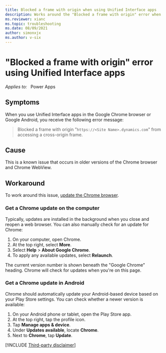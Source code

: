 ```yaml
---
title: Blocked a frame with origin when using Unified Interface apps
description: Works around the "Blocked a frame with origin" error when you use Unified Interface apps in Google Chrome or Android.
ms.reviewer: xianc
ms.topic: troubleshooting
ms.date: 08/09/2021
author: simonxjx
ms.author: v-six
---
```

# "Blocked a frame with origin" error using Unified Interface apps

_Applies to:_ &nbsp; Power Apps

## Symptoms

When you use Unified Interface apps in the Google Chrome browser or Google Android, you receive the following error message:

> Blocked a frame with origin "`https://<Site Name>.dynamics.com`" from accessing a cross-origin frame.

## Cause

This is a known issue that occurs in older versions of the Chrome browser and Chrome WebView.

## Workaround

To work around this issue, [update the Chrome browser](https://support.google.com/chrome/answer/95414).

### Get a Chrome update on the computer

Typically, updates are installed in the background when you close and reopen a web browser. You can also manually check for an update for Chrome:

1. On your computer, open Chrome.
1. At the top right, select **More**.
1. Select **Help** > **About Google Chrome**.
1. To apply any available updates, select **Relaunch**.

The current version number is shown beneath the "Google Chrome" heading. Chrome will check for updates when you're on this page.

### Get a Chrome update in Android

Chrome should automatically update your Android-based device based on your Play Store settings. You can check whether a newer version is available:

1. On your Android phone or tablet, open the Play Store app.
1. At the top right, tap the profile icon.
1. Tap **Manage apps & device**.
1. Under **Updates available**, locate **Chrome**.
1. Next to **Chrome**, tap **Update**.

[!INCLUDE [Third-party disclaimer](../../includes/third-party-disclaimer.md)]
